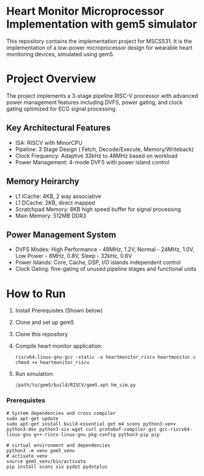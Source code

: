 # Heart Monitor Microprocessor Implementation with gem5 simulator

This repository contains the implementation project for MSCS531. It is the implementation of a low-power microprocessor design for wearable heart monitoring devices, simulated using gem5. 

# Project Overview
The project implements a 3-stage pipeline RISC-V processor with advanced power management features including DVFS, power gating, and clock gating optimized for ECG signal processing.

## Key Architectural Features
* ISA: RISCV with MinorCPU
* Pipeline: 3 Stage Design ( Fetch, Decode/Execute, Memory/Writeback)
* Clock Frequency: Adaptive 32kHz to 48MHz based on workload
* Power Management: 4-mode DVFS with power island control

## Memory Heirarchy
- L1 ICache: 4KB, 2 way associative
- L1 DCache: 2KB, direct mapped
- Scratchpad Memory: 8KB high speed buffer for signal processing
- Main Memory: 512MB DDR3

## Power Management System
- DVFS Modes: High Performance - 48MHz, 1.2V, Normal - 24MHz, 1.0V, Low Power - 8MHz, 0.8V, Sleep - 32kHz, 0.6V
- Power Islands: Core, Cache, DSP, I/O islands independent control
- Clock Gating: fine-gating of unused pipeline stages and functional units

# How to Run

1. Install Prerequistes (Shown below)
2. Clone and set up gem5
3. Clone this repository
4. Compile heart monitor application:

    ```
    riscv64-linux-gnu-gcc -static -o heartmonitor_riscv heartmonitor.c
    chmod +x heartmonitor_riscv 
   ```
5. Run simulation:

    `/path/to/gem5/build/RISCV/gem5.opt hm_sim.py`

### Prerequistes
```
# System dependencies and cross compiler
sudo apt-get update
sudo apt-get install build-essential get m4 scons python3-venv python3-dev python3-six wget curl protobuf-compiler gcc gcc-riscv64-linux-gnu g++-riscv-linux-gnu pkg-config python3-pip pip

# virtual environment and dependencies
python3 -m venv gem5_venv
# activate venv
source gem5_venv/bin/activate
pip install scons six pydot pydotplus
```